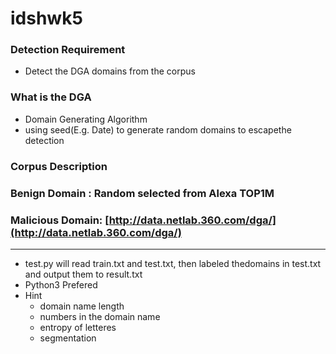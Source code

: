 # idshwk5

### Detection Requirement
* Detect the DGA domains from the corpus

### What is the DGA
* Domain Generating Algorithm
* using seed(E.g. Date) to generate random domains to escapethe detection

### Corpus Description
### Benign Domain : Random selected from Alexa TOP1M
### Malicious Domain: [http://data.netlab.360.com/dga/](http://data.netlab.360.com/dga/)
---

* test.py will read train.txt and test.txt, then labeled thedomains in test.txt and output them to result.txt
* Python3 Prefered
* Hint
    * domain name length
    * numbers in the domain name
    * entropy of letteres
    * segmentation
